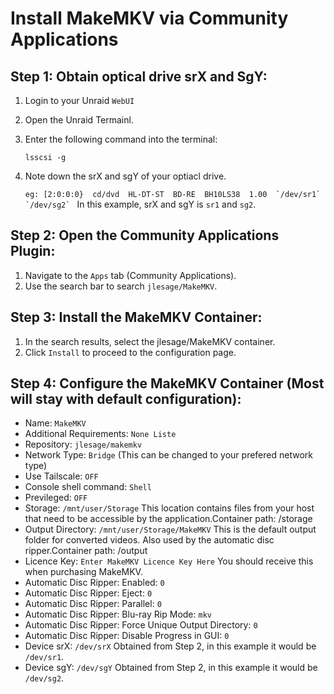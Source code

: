 # Install MakeMKV via Community Applications

## Step 1: Obtain optical drive srX and SgY:
1. Login to your Unraid `WebUI`  
2. Open the Unraid Termainl.
3. Enter the following command into the terminal:
    ```
    lsscsi -g  
    ```
4. Note down the srX and sgY of your optiacl drive.

    ``
    eg: [2:0:0:0}  cd/dvd  HL-DT-ST  BD-RE  BH10LS38  1.00  `/dev/sr1`  `/dev/sg2` 
    ``
In this example, srX and sgY is `sr1` and `sg2`.

## Step 2: Open the Community Applications Plugin:
1. Navigate to the `Apps` tab (Community Applications).
2. Use the search bar to search `jlesage/MakeMKV`.

## Step 3: Install the MakeMKV Container:
1. In the search results, select the jlesage/MakeMKV container.
2. Click `Install` to proceed to the configuration page.

## Step 4: Configure the MakeMKV Container (Most will stay with default configuration):
- Name: `MakeMKV`
- Additional Requirements: `None Liste`
- Repository: `jlesage/makemkv`
- Network Type: `Bridge` (This can be changed to your prefered network type)
- Use Tailscale: `OFF`
- Console shell command: `Shell`
- Previleged: `OFF`
- Storage: `/mnt/user/Storage` This location contains files from your host that need to be accessible by the application.Container path: /storage
- Output Directory: `/mnt/user/Storage/MakeMKV` This is the default output folder for converted videos. Also used by the automatic disc ripper.Container path: /output
- Licence Key: `Enter MakeMKV Licence Key Here` You should receive this when purchasing MakeMKV.
- Automatic Disc Ripper: Enabled: `0`
- Automatic Disc Ripper: Eject: `0`
- Automatic Disc Ripper: Parallel: `0`
- Automatic Disc Ripper: Blu-ray Rip Mode: `mkv`
- Automatic Disc Ripper: Force Unique Output Directory: `0`
- Automatic Disc Ripper: Disable Progress in GUI: `0`
- Device srX: `/dev/srX` Obtained from Step 2, in this example it would be `/dev/sr1`.
- Device sgY: `/dev/sgY` Obtained from Step 2, in this example it would be `/dev/sg2`.

